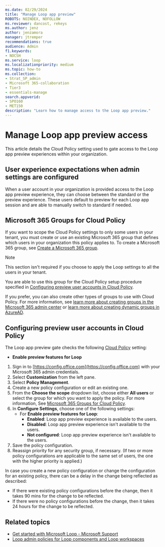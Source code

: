 ```yaml
---
ms.date: 02/29/2024
title: "Manage Loop app preview"
ROBOTS: NOINDEX, NOFOLLOW
ms.reviewer: dancost, rekeys
ms.author: jenz
author: jenzamora
manager: jtremper
recommendations: true
audience: Admin
f1.keywords:
- NOCSH
ms.service: loop
ms.localizationpriority: medium
ms.topic: how-to
ms.collection:
- Strat_SP_admin
- Microsoft 365-collaboration
- Tier3
- essentials-manage
search.appverid:
- SPO160
- MET150
description: "Learn how to manage access to the Loop app preview."
---
```


# Manage Loop app preview access

This article details the Cloud Policy setting used to gate access to the Loop app preview experiences within your organization.

## User experience expectations when admin settings are configured

When a user account in your organization is provided access to the Loop app preview experience, they can choose between the standard or the preview experience. These users default to preview for each Loop app session and are able to manually switch to standard if needed.

## Microsoft 365 Groups for Cloud Policy

If you want to scope the Cloud Policy settings to only some users in your tenant, you must create or use an existing Microsoft 365 group that defines which users in your organization this policy applies to. To create a Microsoft 365 group, see [Create a Microsoft 365 group](/microsoft-365/admin/create-groups/create-groups).

> [!NOTE]
> This section isn't required if you choose to apply the Loop settings to all the users in your tenant.

You are able to use this group for the Cloud Policy setup procedure specified in [Configuring preview user accounts in Cloud Policy](#configuring-preview-user-accounts-in-cloud-policy).

If you prefer, you can also create other types of groups to use with Cloud Policy. For more information, see [learn more about creating groups in the Microsoft 365 admin center](/microsoft-365/admin/email/create-edit-or-delete-a-security-group) or [learn more about creating dynamic groups in AzureAD](/azure/active-directory/external-identities/use-dynamic-groups).

## Configuring preview user accounts in Cloud Policy

The Loop app preview gate checks the following [Cloud Policy](/deployoffice/admincenter/overview-cloud-policy) setting:

- **Enable preview features for Loop**

1. Sign in to [https://config.office.com](https://config.office.com) with your Microsoft 365 admin credentials.
1. Select **Customization** from the left pane.
1. Select **Policy Management**.
1. Create a new policy configuration or edit an existing one.
1. From the **Choose the scope** dropdown list, choose either **All users** or select the group for which you want to apply the policy. For more information, See [Microsoft 365 Groups for Cloud Policy](#microsoft-365-groups-for-cloud-policy).
1. In **Configure Settings**, choose one of the following settings:
    - For **Enable preview features for Loop**:
        - **Enabled**: Loop app preview experience is available to the users.
        - **Disabled**: Loop app preview experience isn't available to the users.
        - **Not configured**: Loop app preview experience isn't available to the users.
1. Save the policy configuration.
1. Reassign priority for any security group, if necessary. (If two or more policy configurations are applicable to the same set of users, the one with the higher priority is applied.)

In case you create a new policy configuration or change the configuration for an existing policy, there can be a delay in the change being reflected as described:

- If there were existing policy configurations before the change, then it takes 90 mins for the change to be reflected.
- If there were no policy configurations before the change, then it takes 24 hours for the change to be reflected.

## Related topics

- [Get started with Microsoft Loop - Microsoft Support](https://support.microsoft.com/office/get-started-with-microsoft-loop-9f4d8d4f-dfc6-4518-9ef6-069408c21f0c)
- [Loop admin policies for Loop components and Loop workspaces](/microsoft-365/loop/loop-components-configuration)
